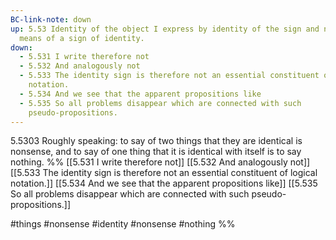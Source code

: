 ```yaml
---
BC-link-note: down
up: 5.53 Identity of the object I express by identity of the sign and not by
  means of a sign of identity.
down:
  - 5.531 I write therefore not
  - 5.532 And analogously not
  - 5.533 The identity sign is therefore not an essential constituent of logical
    notation.
  - 5.534 And we see that the apparent propositions like
  - 5.535 So all problems disappear which are connected with such
    pseudo-propositions.
---
```

 5.5303 Roughly speaking: to say of two things that they are identical is nonsense, and to say of one thing that it is identical with itself is to say nothing.
%%
[[5.531 I write therefore not]]
[[5.532 And analogously not]]
[[5.533 The identity sign is therefore not an essential constituent of logical notation.]]
[[5.534 And we see that the apparent propositions like]]
[[5.535 So all problems disappear which are connected with such pseudo-propositions.]]

#things #nonsense #identity #nonsense #nothing %%